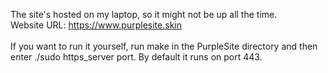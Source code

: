 The site's hosted on my laptop, so it might not be up all the time. <br />
Website URL: https://www.purplesite.skin
<br /> <br />
If you want to run it yourself, run make in the PurpleSite directory and then enter ./sudo https_server port. By default it runs on port 443.